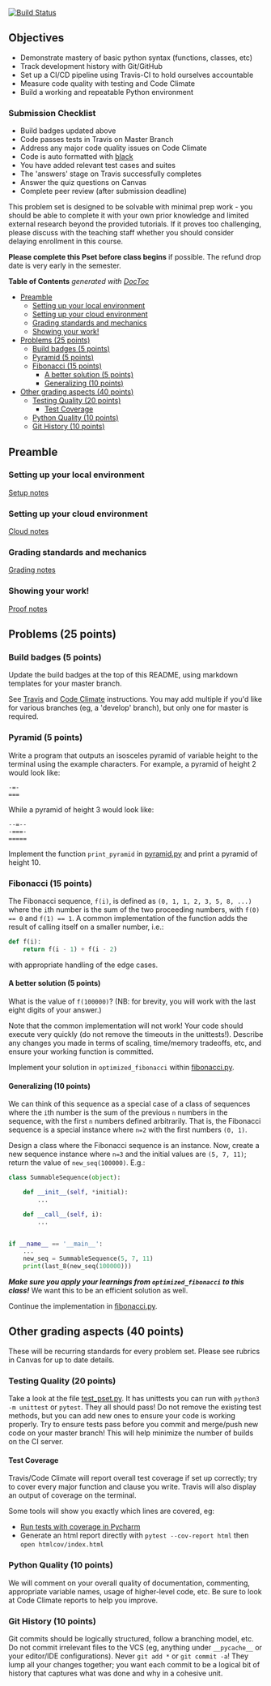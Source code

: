 [![Build Status](https://travis-ci.com/frankiekienlam/Fibonacci_Pyramids.svg?branch=master)](https://travis-ci.com/frankiekienlam/Fibonacci_Pyramids)

## Objectives

* Demonstrate mastery of basic python syntax (functions, classes, etc)
* Track development history with Git/GitHub
* Set up a CI/CD pipeline using Travis-CI to hold ourselves accountable
* Measure code quality with testing and Code Climate
* Build a working and repeatable Python environment

### Submission Checklist

* Build badges updated above
* Code passes tests in Travis on Master Branch
* Address any major code quality issues on Code Climate
* Code is auto formatted with [black](https://black.readthedocs.io/en/stable/)
* You have added relevant test cases and suites
* The 'answers' stage on Travis successfully completes
* Answer the quiz questions on Canvas
* Complete peer review (after submission deadline)

This problem set is designed to be solvable with minimal prep work - you should
be able to complete it with your own prior knowledge and limited external
research beyond the provided tutorials. If it proves too challenging, please
discuss with the teaching staff whether you should consider delaying enrollment
in this course.

**Please complete this Pset before class begins** if possible.  The refund drop
date is very early in the semester.

<!-- START doctoc generated TOC please keep comment here to allow auto update -->
<!-- DON'T EDIT THIS SECTION, INSTEAD RE-RUN doctoc TO UPDATE -->
**Table of Contents**  *generated with [DocToc](https://github.com/thlorenz/doctoc)*

- [Preamble](#preamble)
  - [Setting up your local environment](#setting-up-your-local-environment)
  - [Setting up your cloud environment](#setting-up-your-cloud-environment)
  - [Grading standards and mechanics](#grading-standards-and-mechanics)
  - [Showing your work!](#showing-your-work)
- [Problems (25 points)](#problems-25-points)
  - [Build badges (5 points)](#build-badges-5-points)
  - [Pyramid (5 points)](#pyramid-5-points)
  - [Fibonacci (15 points)](#fibonacci-15-points)
    - [A better solution (5 points)](#a-better-solution-5-points)
    - [Generalizing (10 points)](#generalizing-10-points)
- [Other grading aspects (40 points)](#other-grading-aspects-40-points)
  - [Testing Quality (20 points)](#testing-quality-20-points)
    - [Test Coverage](#test-coverage)
  - [Python Quality (10 points)](#python-quality-10-points)
  - [Git History (10 points)](#git-history-10-points)

<!-- END doctoc generated TOC please keep comment here to allow auto update -->

## Preamble

### Setting up your local environment

[Setup notes](docs/setup.md)

### Setting up your cloud environment

[Cloud notes](docs/cloud.md)

### Grading standards and mechanics

[Grading notes](docs/grading.md)

### Showing your work!

[Proof notes](docs/work.md)

## Problems (25 points)

### Build badges (5 points)

Update the build badges at the top of this README, using markdown templates for
your master branch.

See [Travis](https://docs.travis-ci.com/user/status-images) and [Code
Climate](https://docs.codeclimate.com/docs/overview#badges) instructions. You
may add multiple if you'd like for various branches (eg, a 'develop' branch),
but only one for master is required.

### Pyramid (5 points)

Write a program that outputs an isosceles pyramid of variable height to the
terminal using the example characters.  For example, a pyramid of height 2 would
look like:

```
-=-
===
```

While a pyramid of height 3 would look like:

```
--=--
-===-
=====
```

Implement the function `print_pyramid` in [pyramid.py](pyramid.py) and print a
pyramid of height 10.

### Fibonacci (15 points)

The Fibonacci sequence, `f(i)`, is defined as `(0, 1, 1, 2, 3, 5, 8, ...)` where
the `i`th number is the sum of the two proceeding numbers, with `f(0) == 0` and
`f(1) == 1`.  A common implementation of the function adds the result of
calling itself on a smaller number, i.e.:

```python
def f(i):
    return f(i - 1) + f(i - 2)
```

with appropriate handling of the edge cases.


#### A better solution (5 points)

What is the value of `f(100000)`? (NB: for brevity, you will work with the last
eight digits of your answer.)

Note that the common implementation will not work! Your code should execute very
quickly (do not remove the timeouts in the unittests!).  Describe any changes
you made in terms of scaling, time/memory tradeoffs, etc, and ensure your
working function is committed.

Implement your solution in `optimized_fibonacci` within
[fibonacci.py](fibonacci.py).

#### Generalizing (10 points)

We can think of this sequence as a special case of a class of sequences where
the `i`th number is the sum of the previous `n` numbers in the sequence, with
the first `n` numbers defined arbitrarily.  That is, the Fibonacci sequence is
a special instance where `n=2` with the first numbers `(0, 1)`.

Design a class where the Fibonacci sequence is an instance. Now, create a
new sequence instance where `n=3` and the initial values are `(5, 7, 11)`;
return the value of `new_seq(100000)`.  E.g.:

```python
class SummableSequence(object):

    def __init__(self, *initial):
        ...

    def __call__(self, i):
        ...


if __name__ == '__main__':
    ...
    new_seq = SummableSequence(5, 7, 11)
    print(last_8(new_seq(100000)))
```

***Make sure you apply your learnings from `optimized_fibonacci` to this
class!*** We want this to be an efficient solution as well.

Continue the implementation in [fibonacci.py](fibonacci.py).

## Other grading aspects (40 points)

These will be recurring standards for every problem set.  Please see rubrics in
Canvas for up to date details.

### Testing Quality (20 points)

Take a look at the file [test_pset.py](test_pset.py).  It has unittests you can
run with `python3 -m unittest` or `pytest`.  They all should pass!  Do not
remove the existing test methods, but you can add new ones to ensure your code
is working properly.  Try to ensure tests pass before you commit and merge/push
new code on your master branch! This will help minimize the number of builds on
the CI server.

#### Test Coverage

Travis/Code Climate will report overall test coverage if set up correctly; try
to cover every major function and clause you write.  Travis will also display
an output of coverage on the terminal.

Some tools will show you exactly which lines are covered, eg:

* [Run tests with coverage in Pycharm](https://www.jetbrains.com/help/pycharm/running-test-with-coverage.html)
* Generate an html report directly with `pytest --cov-report html` then `open htmlcov/index.html`

### Python Quality (10 points)

We will comment on your overall quality of documentation, commenting,
appropriate variable names, usage of higher-level code, etc.  Be sure to look
at Code Climate reports to help you improve.

### Git History (10 points)

Git commits should be logically structured, follow a branching model, etc.  Do
not commit irrelevant files to the VCS (eg, anything under `__pycache__` or your
editor/IDE configurations).  Never `git add *` or `git commit -a`!  They lump
all your changes together; you want each commit to be a logical bit of history
that captures what was done and why in a cohesive unit.

